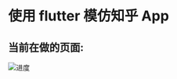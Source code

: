 # 使用 flutter 模仿**知乎** App

## 当前在做的页面:

![进度](https://github.com/tjx666/zhihu-faker/blob/master/screenshots/progress.gif?raw=true)